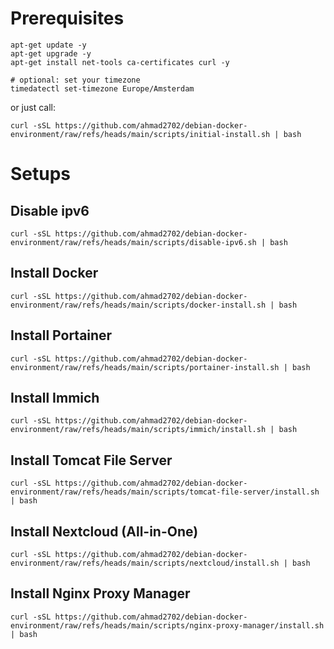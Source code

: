 # Prerequisites

```
apt-get update -y
apt-get upgrade -y
apt-get install net-tools ca-certificates curl -y

# optional: set your timezone
timedatectl set-timezone Europe/Amsterdam
```

or just call:

```
curl -sSL https://github.com/ahmad2702/debian-docker-environment/raw/refs/heads/main/scripts/initial-install.sh | bash
```

# Setups

## Disable ipv6

```
curl -sSL https://github.com/ahmad2702/debian-docker-environment/raw/refs/heads/main/scripts/disable-ipv6.sh | bash
```

## Install Docker

```
curl -sSL https://github.com/ahmad2702/debian-docker-environment/raw/refs/heads/main/scripts/docker-install.sh | bash
```

## Install Portainer

```
curl -sSL https://github.com/ahmad2702/debian-docker-environment/raw/refs/heads/main/scripts/portainer-install.sh | bash
```

## Install Immich

```
curl -sSL https://github.com/ahmad2702/debian-docker-environment/raw/refs/heads/main/scripts/immich/install.sh | bash
```

## Install Tomcat File Server

```
curl -sSL https://github.com/ahmad2702/debian-docker-environment/raw/refs/heads/main/scripts/tomcat-file-server/install.sh | bash
```

## Install Nextcloud (All-in-One)

```
curl -sSL https://github.com/ahmad2702/debian-docker-environment/raw/refs/heads/main/scripts/nextcloud/install.sh | bash
```

## Install Nginx Proxy Manager

```
curl -sSL https://github.com/ahmad2702/debian-docker-environment/raw/refs/heads/main/scripts/nginx-proxy-manager/install.sh | bash
```